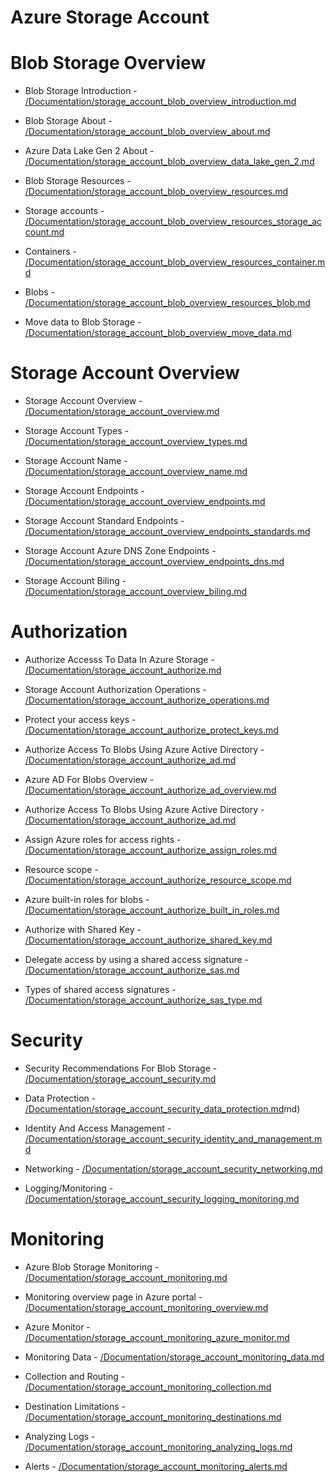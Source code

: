 # Azure Storage Account

# Blob Storage Overview

- Blob Storage Introduction - [/Documentation/storage_account_blob_overview_introduction.md](/Documentation/storage_account_blob_overview_introduction.md)

- Blob Storage About - [/Documentation/storage_account_blob_overview_about.md](/Documentation/storage_account_blob_overview_about.md)

- Azure Data Lake Gen 2 About - [/Documentation/storage_account_blob_overview_data_lake_gen_2.md](/Documentation/storage_account_blob_overview_data_lake_gen_2.md)

- Blob Storage Resources - [/Documentation/storage_account_blob_overview_resources.md](/Documentation/storage_account_blob_overview_resources.md)

- Storage accounts - [/Documentation/storage_account_blob_overview_resources_storage_account.md](/Documentation/storage_account_blob_overview_resources_storage_account.md)

- Containers - [/Documentation/storage_account_blob_overview_resources_container.md](/Documentation/storage_account_blob_overview_resources_container.md)

- Blobs - [/Documentation/storage_account_blob_overview_resources_blob.md](/Documentation/storage_account_blob_overview_resources_blob.md)

- Move data to Blob Storage - [/Documentation/storage_account_blob_overview_move_data.md](/Documentation/storage_account_blob_overview_move_data.md)

# Storage Account Overview

- Storage Account Overview - [/Documentation/storage_account_overview.md](/Documentation/storage_account_overview.md)

- Storage Account Types - [/Documentation/storage_account_overview_types.md](/Documentation/storage_account_overview_types.md)

- Storage Account Name - [/Documentation/storage_account_overview_name.md](/Documentation/storage_account_overview_name.md)

- Storage Account Endpoints - [/Documentation/storage_account_overview_endpoints.md](/Documentation/storage_account_overview_endpoints.md)

- Storage Account Standard Endpoints - [/Documentation/storage_account_overview_endpoints_standards.md](/Documentation/storage_account_overview_endpoints_standards.md)

- Storage Account Azure DNS Zone Endpoints - [/Documentation/storage_account_overview_endpoints_dns.md](/Documentation/storage_account_overview_endpoints_dns.md)

- Storage Account Biling - [/Documentation/storage_account_overview_biling.md](/Documentation/storage_account_overview_biling.md)

# Authorization

- Authorize Accesss To Data In Azure Storage - [/Documentation/storage_account_authorize.md](/Documentation/storage_account_authorize.md)

- Storage Account Authorization Operations - [/Documentation/storage_account_authorize_operations.md](/Documentation/storage_account_authorize_operations.md)

- Protect your access keys - [/Documentation/storage_account_authorize_protect_keys.md](/Documentation/storage_account_authorize_protect_keys.md)

- Authorize Access To Blobs Using Azure Active Directory - [/Documentation/storage_account_authorize_ad.md](/Documentation/storage_account_authorize_ad.md)

- Azure AD For Blobs Overview - [/Documentation/storage_account_authorize_ad_overview.md](/Documentation/storage_account_authorize_ad_overview.md)

- Authorize Access To Blobs Using Azure Active Directory - [/Documentation/storage_account_authorize_ad.md](/Documentation/storage_account_authorize_ad.md)

- Assign Azure roles for access rights - [/Documentation/storage_account_authorize_assign_roles.md](/Documentation/storage_account_authorize_assign_roles.md)

- Resource scope - [/Documentation/storage_account_authorize_resource_scope.md](/Documentation/storage_account_authorize_resource_scope.md)

- Azure built-in roles for blobs - [/Documentation/storage_account_authorize_built_in_roles.md](/Documentation/storage_account_authorize_built_in_roles.md)

- Authorize with Shared Key - [/Documentation/storage_account_authorize_shared_key.md](/Documentation/storage_account_authorize_shared_key.md)

- Delegate access by using a shared access signature - [/Documentation/storage_account_authorize_sas.md](/Documentation/storage_account_authorize_sas.md)

- Types of shared access signatures - [/Documentation/storage_account_authorize_sas_type.md](/Documentation/storage_account_authorize_sas_type.md)

# Security

- Security Recommendations For Blob Storage - [/Documentation/storage_account_security.md](/Documentation/storage_account_security.md)

- Data Protection - [/Documentation/storage_account_security_data_protection.md](/Documentation/storage_account_security_data_protection)md)

- Identity And Access Management - [/Documentation/storage_account_security_identity_and_management.md](/Documentation/storage_account_security_identity_and_management)

- Networking - [/Documentation/storage_account_security_networking.md](/Documentation/storage_account_security_networking)

- Logging/Monitoring - [/Documentation/storage_account_security_logging_monitoring.md](/Documentation/storage_account_security_logging_monitoring)


# Monitoring

- Azure Blob Storage Monitoring - [/Documentation/storage_account_monitoring.md](/Documentation/storage_account_monitoring.md)

- Monitoring overview page in Azure portal - [/Documentation/storage_account_monitoring_overview.md](/Documentation/storage_account_monitoring_overview.md)

- Azure Monitor - [/Documentation/storage_account_monitoring_azure_monitor.md](/Documentation/storage_account_monitoring_azure_monitor.md)

- Monitoring Data - [/Documentation/storage_account_monitoring_data.md](/Documentation/storage_account_monitoring_data.md)

- Collection and Routing - [/Documentation/storage_account_monitoring_collection.md](/Documentation/storage_account_monitoring_collection.md)

- Destination Limitations - [/Documentation/storage_account_monitoring_destinations.md](/Documentation/storage_account_monitoring_destinations.md)

- Analyzing Logs - [/Documentation/storage_account_monitoring_analyzing_logs.md](/Documentation/storage_account_monitoring_analyzing_logs.md)

- Alerts - [/Documentation/storage_account_monitoring_alerts.md](/Documentation/storage_account_monitoring_alerts.md)